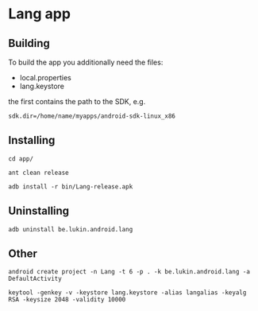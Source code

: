 Lang app
========

Building
--------

To build the app you additionally need the files:

  - local.properties
  - lang.keystore

the first contains the path to the SDK, e.g.

	sdk.dir=/home/name/myapps/android-sdk-linux_x86


Installing
----------

	cd app/

	ant clean release

	adb install -r bin/Lang-release.apk


Uninstalling
------------

	adb uninstall be.lukin.android.lang


Other
-----

	android create project -n Lang -t 6 -p . -k be.lukin.android.lang -a DefaultActivity

	keytool -genkey -v -keystore lang.keystore -alias langalias -keyalg RSA -keysize 2048 -validity 10000
